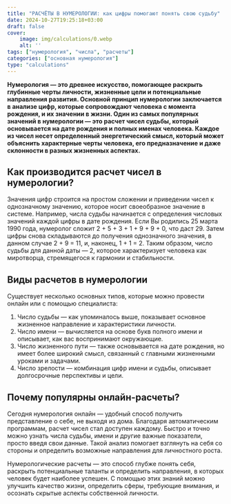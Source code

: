 ```yaml
---
title: "РАСЧЁТЫ В НУМЕРОЛОГИИ: как цифры помогают понять свою судьбу"
date: 2024-10-27T19:25:18+03:00
draft: false
cover:
    image: img/calculations/0.webp
    alt: ''
tags: ["нумерология", "числа", "расчеты"]
categories: ["основная нумерология"]
type: "calculations"
---
```


**Нумерология — это древнее искусство, помогающее раскрыть глубинные черты личности, жизненные цели и потенциальные направления развития. Основной принцип нумерологии заключается в анализе цифр, которые сопровождают человека с момента рождения, и их значении в жизни. Один из самых популярных значений в нумерологии — это расчет чисел судьбы, который основывается на дате рождения и полных именах человека. Каждое из чисел несет определенный энергетический смысл, который может объяснить характерные черты человека, его предназначение и даже склонности в разных жизненных аспектах.**

## Как производится расчет чисел в нумерологии?

Значения цифр строится на простом сложении и приведении чисел к однозначному значению, которое носит своеобразное значение в системе. Например, числа судьбы начинается с определения числовых значений каждой цифры в дате рождения. Если Вы родились 25 марта 1990 года, нумеролог сложит 2 + 5 + 3 + 1 + 9 + 9 + 0, что даст 29. Затем цифры снова складываются до получения однозначного значения, в данном случае 2 + 9 = 11, и, наконец, 1 + 1 = 2. Таким образом, число судьбы для данной даты — 2, которое характеризует человека как миротворца, стремящегося к гармонии и стабильности.

## Виды расчетов в нумерологии

Существует несколько основных типов, которые можно провести онлайн или с помощью специалиста:
1.	Число судьбы — как упоминалось выше, показывает основное жизненное направление и характеристики личности.
2.	Число имени — вычисляется на основе букв полного имени и описывает, как вас воспринимают окружающие.
3.	Число жизненного пути — также основывается на дате рождения, но имеет более широкий смысл, связанный с главными жизненными уроками и задачами.
4.	Число зрелости — комбинация цифр имени и судьбы, описывает долгосрочные перспективы и цели.

## Почему популярны онлайн-расчеты?

Сегодня нумерология онлайн — удобный способ получить представление о себе, не выходя из дома. Благодаря автоматическим программам, расчет чисел стал доступен каждому. Быстро и точно можно узнать числа судьбы, имени и другие важные показатели, просто введя свои данные. Такой анализ помогает взглянуть на себя со стороны и определить возможные направления для личностного роста.

Нумерологические расчеты — это способ глубже понять себя, раскрыть потенциальные таланты и определить направления, в которых человек будет наиболее успешен. С помощью этих знаний можно улучшить качество жизни, определить сферы, требующие внимания, и осознать скрытые аспекты собственной личности.

